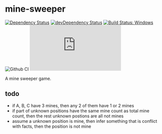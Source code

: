 # mine-sweeper

[![Dependency Status](https://david-dm.org/plantain-00/mine-sweeper.svg)](https://david-dm.org/plantain-00/mine-sweeper)
[![devDependency Status](https://david-dm.org/plantain-00/mine-sweeper/dev-status.svg)](https://david-dm.org/plantain-00/mine-sweeper#info=devDependencies)
[![Build Status: Windows](https://ci.appveyor.com/api/projects/status/github/plantain-00/mine-sweeper?branch=master&svg=true)](https://ci.appveyor.com/project/plantain-00/mine-sweeper/branch/master)
![Github CI](https://github.com/plantain-00/mine-sweeper/workflows/Github%20CI/badge.svg)
[![type-coverage](https://img.shields.io/badge/dynamic/json.svg?label=type-coverage&prefix=%E2%89%A5&suffix=%&query=$.typeCoverage.atLeast&uri=https%3A%2F%2Fraw.githubusercontent.com%2Fplantain-00%2Fmine-sweeper%2Fmaster%2Fpackage.json)](https://github.com/plantain-00/mine-sweeper)

A mine sweeper game.

## todo

+ if A, B, C have 3 mines, then any 2 of them have 1 or 2 mines
+ if part of unknown positions have the same mine count as total mine count, then the rest unknown postions are all not mines
+ assume a unknown position is mine, then infer something that is conflict with facts, then the position is not mine
